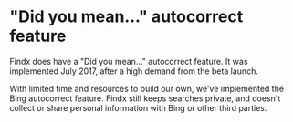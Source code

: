 # "Did you mean..." autocorrect feature

Findx does have a "Did you mean..." autocorrect feature. It was implemented July 2017, after a high demand from the beta launch. 

With limited time and resources to build our own, we've implemented the Bing autocorrect feature. Findx still keeps searches private, and doesn't collect or share personal information with Bing or other third parties. 
